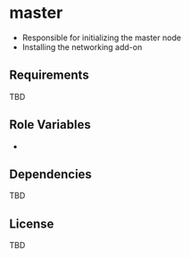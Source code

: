 master
===============

* Responsible for initializing the master node
* Installing the networking add-on

Requirements
------------

TBD

Role Variables
--------------

-

Dependencies
------------

TBD

License
-------

TBD
